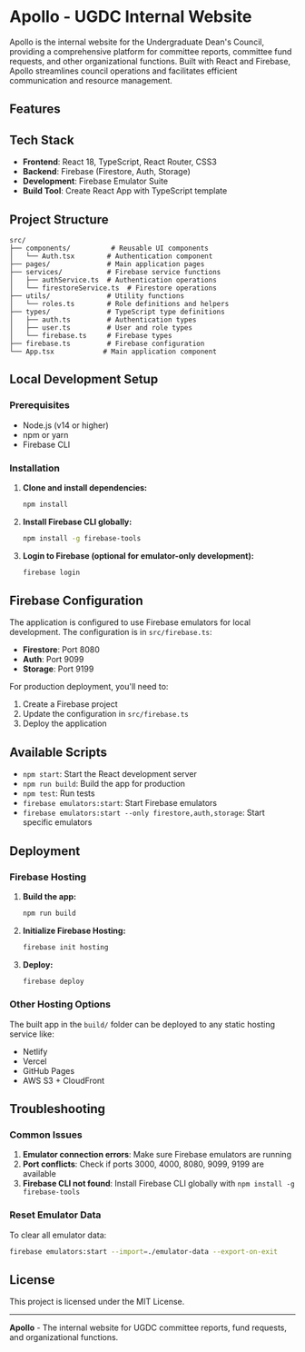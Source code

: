 # Apollo - UGDC Internal Website

Apollo is the internal website for the Undergraduate Dean's Council, providing a comprehensive platform for committee reports, committee fund requests, and other organizational functions. Built with React and Firebase, Apollo streamlines council operations and facilitates efficient communication and resource management.

## Features

## Tech Stack

- **Frontend**: React 18, TypeScript, React Router, CSS3
- **Backend**: Firebase (Firestore, Auth, Storage)
- **Development**: Firebase Emulator Suite
- **Build Tool**: Create React App with TypeScript template

## Project Structure

```
src/
├── components/          # Reusable UI components
│   └── Auth.tsx        # Authentication component
├── pages/              # Main application pages
├── services/           # Firebase service functions
│   ├── authService.ts  # Authentication operations
│   └── firestoreService.ts  # Firestore operations
├── utils/              # Utility functions
│   └── roles.ts        # Role definitions and helpers
├── types/              # TypeScript type definitions
│   ├── auth.ts         # Authentication types
│   ├── user.ts         # User and role types
│   └── firebase.ts     # Firebase types
├── firebase.ts         # Firebase configuration
└── App.tsx            # Main application component
```

## Local Development Setup

### Prerequisites

- Node.js (v14 or higher)
- npm or yarn
- Firebase CLI

### Installation

1. **Clone and install dependencies:**
   ```bash
   npm install
   ```

2. **Install Firebase CLI globally:**
   ```bash
   npm install -g firebase-tools
   ```

3. **Login to Firebase (optional for emulator-only development):**
   ```bash
   firebase login
   ```


## Firebase Configuration

The application is configured to use Firebase emulators for local development. The configuration is in `src/firebase.ts`:

- **Firestore**: Port 8080
- **Auth**: Port 9099  
- **Storage**: Port 9199

For production deployment, you'll need to:
1. Create a Firebase project
2. Update the configuration in `src/firebase.ts`
3. Deploy the application

## Available Scripts

- `npm start`: Start the React development server
- `npm run build`: Build the app for production
- `npm test`: Run tests
- `firebase emulators:start`: Start Firebase emulators
- `firebase emulators:start --only firestore,auth,storage`: Start specific emulators

## Deployment

### Firebase Hosting

1. **Build the app:**
   ```bash
   npm run build
   ```

2. **Initialize Firebase Hosting:**
   ```bash
   firebase init hosting
   ```

3. **Deploy:**
   ```bash
   firebase deploy
   ```

### Other Hosting Options

The built app in the `build/` folder can be deployed to any static hosting service like:
- Netlify
- Vercel
- GitHub Pages
- AWS S3 + CloudFront

## Troubleshooting

### Common Issues

1. **Emulator connection errors**: Make sure Firebase emulators are running
2. **Port conflicts**: Check if ports 3000, 4000, 8080, 9099, 9199 are available
3. **Firebase CLI not found**: Install Firebase CLI globally with `npm install -g firebase-tools`

### Reset Emulator Data

To clear all emulator data:
```bash
firebase emulators:start --import=./emulator-data --export-on-exit
```

## License

This project is licensed under the MIT License.

---

**Apollo** - The internal website for UGDC committee reports, fund requests, and organizational functions.